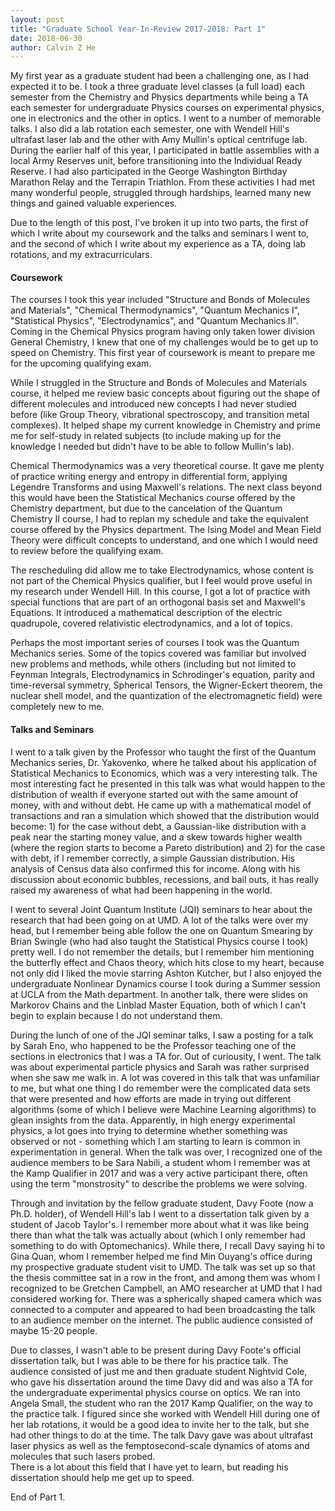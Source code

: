 ```yaml
---
layout: post
title: "Graduate School Year-In-Review 2017-2018: Part 1"
date: 2018-06-30
author: Calvin Z He
---
```


My first year as a graduate student had been a challenging one, as I had expected it to be.  I took a three graduate level classes (a full load) each semester
from the Chemistry and Physics departments while being a TA each semester for undergraduate Physics courses on experimental physics, one in electronics and
the other in optics.  I went to a number of memorable talks.  I also did a lab rotation each semester, one with Wendell Hill's ultrafast laser lab and the
other with Amy Mullin's optical centrifuge
lab.  During the earlier half of this year, I participated in battle assemblies with a local Army Reserves unit, before transitioning into the
Individual Ready Reserve.  I had also participated in the George Washington Birthday Marathon Relay and the Terrapin Triathlon.  From these activities
I had met many wonderful people, struggled through hardships, learned many new things and gained valuable experiences.

Due to the length of this post, I've broken it up into two parts, the first of which I write about my coursework and the talks and seminars I went to, and
the second of which I write about my experience as a TA, doing lab rotations, and my extracurriculars.

####  Coursework

The courses I took this year included "Structure and Bonds of Molecules and Materials", "Chemical Thermodynamics", "Quantum Mechanics I", "Statistical Physics",
"Electrodynamics", and "Quantum Mechanics II".  Coming in the Chemical Physics program having only taken lower division General Chemistry, I knew that one of
my challenges would be to get up to speed on Chemistry.  This first year of coursework is meant to prepare me for the upcoming qualifying exam.

While I struggled in the Structure and Bonds of Molecules and Materials course,
it helped me review basic concepts about figuring out the shape of different molecules and introduced new
concepts I had never studied before (like Group Theory, vibrational spectroscopy, and transition
metal complexes).  It helped shape my current knowledge in Chemistry and prime me for self-study in related subjects (to include making up for the 
knowledge I needed but didn't have to be able to follow Mullin's lab).

Chemical Thermodynamics was a very theoretical course.  It gave me plenty of practice writing energy and entropy in differential form, applying Legendre Transforms
and using Maxwell's relations.  The next class beyond this would have been the Statistical Mechanics course offered by the Chemistry department, but due to
the cancelation of the Quantum Chemistry II course, I had to replan my schedule and take the equivalent course offered by the Physics department.  The Ising Model
and Mean Field Theory were difficult concepts to understand, and one which I would need to review before the qualifying exam.

The rescheduling did allow me to take Electrodynamics, whose content is not part of the Chemical Physics qualifier, but I feel would prove useful in my
research under Wendell Hill.  In this course, I got a lot of practice with special functions that are part of an orthogonal basis set and Maxwell's Equations.
It introduced a mathematical description of the electric quadrupole, covered relativistic electrodynamics, and a lot of topics.

Perhaps the most important series of courses I took was the Quantum Mechanics series.  Some of the topics covered was familiar but involved new problems
and methods, while others (including but not limited to Feynman Integrals, Electrodynamics in Schrodinger's equation,
parity and time-reversal symmetry, Spherical Tensors, the Wigner-Eckert theorem, the nuclear shell model, and the quantization of the electromagnetic field)
were completely new to me.

#### Talks and Seminars

I went to a talk given by the Professor who taught the first of the Quantum Mechanics series, Dr. Yakovenko, where he talked about his application
of Statistical Mechanics to Economics, which was a very interesting talk.  The most interesting fact he presented in this talk was what would happen to the
distribution of wealth if everyone started out with the same amount of money, with and without debt.  He came up with a mathematical model of transactions and
ran a simulation which showed that the distribution would become: 1) for the case without debt, a Gaussian-like distribution with a peak near the starting money
value, and a skew towards higher wealth (where the region starts to become a Pareto distribution) and 2) for the case with debt, if I remember correctly, a
simple Gaussian distribution.  His analysis of Census data also confirmed this for income.  Along with his discussion about economic bubbles, recessions, and
bail outs, it has really raised my awareness of what had been happening in the world.

I went to several Joint Quantum Institute (JQI) seminars to hear about the research that had been going on at UMD.  A lot of the talks were over my head, but
I remember being able follow the one on Quantum Smearing by Brian Swingle (who had also taught the Statistical Physics course I took) pretty well.  I do not
remember the details, but I remember him mentioning the butterfly effect and Chaos theory, which hits close to my heart, because not only did I liked the
movie starring Ashton Kutcher, but I also enjoyed the undergraduate Nonlinear Dynamics course I took during a Summer session at UCLA from the Math department.
In another talk, there were slides on Markorov Chains and the Linblad Master Equation, both of which I can't begin to explain because I do not understand them.

During the lunch of one of the JQI seminar talks, I saw a posting for a talk by Sarah Eno, who happened to be the Professor teaching one of the sections in
electronics that I was a TA for.  Out of curiousity, I went.  The talk was about experimental particle physics and Sarah was rather surprised when she saw
me walk in.  A lot was covered in this talk that was
unfamiliar to me, but what one thing I do remember were the complicated data sets that were presented and how efforts are made in trying
out different algorithms (some of which I believe were Machine Learning algorithms) to glean insights from the data.  Apparently, in high energy experimental
physics, a lot goes into trying to determine whether something was observed or not - something which I am starting to learn is common in experimentation in
general.  When the talk was over, I recognized one of the audience members to be Sara Nabili, a student whom I remember was at the Kamp Qualifier in 2017
and was a very active participant there, often using the term "monstrosity" to describe the problems we were solving.

Through and invitation by the fellow graduate student, Davy Foote (now a Ph.D. holder), of Wendell Hill's lab I went to a dissertation talk given by a student
of Jacob Taylor's.  I remember more about what it was like being there than what the talk was actually about (which I only remember had something to do with
Optomechanics).  While there, I recall Davy saying hi to Gina Quan, whom I remember helped me find Min Ouyang's office during my prospective graduate student
visit to UMD.  The talk was set up so that the thesis committee sat in a row in the front, and among them was whom I recognized to be Gretchen Campbell, an
 AMO researcher at UMD that I had considered working for.  There was a spherically shaped camera which was connected to a computer and appeared to had been
 broadcasting the talk to an audience member on the internet.  The public audience consisted of maybe 15-20 people.
 
Due to classes, I wasn't able to be present during Davy Foote's official dissertation talk, but I was able to be there for his practice talk.  The audience
consisted of just me and then graduate student Nightvid Cole, who gave his dissertation around the time Davy did and was also a TA for the undergraduate
 experimental physics course on optics.  We ran into Angela Small, the student who ran the 2017 Kamp Qualifier, on the way to the practice talk.  I figured
 since she worked with Wendell Hill during one of her lab rotations, it would be a good idea to invite her to the talk, but she had other things to do at
 the time.  The talk Davy gave was about ultrafast laser physics as well as the femptosecond-scale dynamics of atoms and molecules that such lasers probed.  
 There is a lot about this field that I have yet to learn, but reading his dissertation should help me get up to speed.
 
End of Part 1.